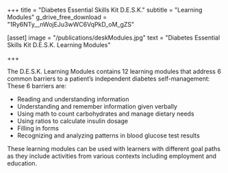 +++
title = "Diabetes Essential Skills Kit D.E.S.K."
subtitle = "Learning Modules"
g_drive_free_download = "1Ry6NTy__nWojEJu3wWC6VqPkD_oM_gZS"

[asset]
  image = "/publications/deskModules.jpg"
  text = "Diabetes Essential Skills Kit D.E.S.K. Learning Modules"


+++

The D.E.S.K. Learning Modules contains 12 learning modules that address 6 common barriers to a patient’s independent diabetes self-management: These 6 barriers are:

- Reading and understanding information
- Understanding and remember information given verbally
- Using math to count carbohydrates and manage dietary needs
- Using ratios to calculate insulin dosage
- Filling in forms
- Recognizing and analyzing patterns in blood glucose test results  
  
These learning modules can be used with learners with different goal paths as they include activities from various contexts including employment and education.